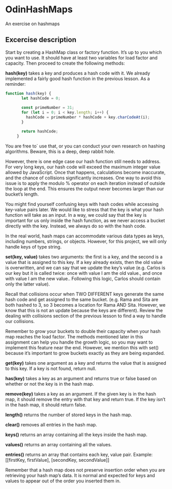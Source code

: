 # OdinHashMaps
An exercise on hashmaps

## Excercise description

Start by creating a HashMap class or factory function. It’s up to you which you want to use. It should have at least two variables for load factor and capacity. Then proceed to create the following methods:

**hash(key)** takes a key and produces a hash code with it. We already implemented a fairly good hash function in the previous lesson. As a reminder:

```js
function hash(key) {
       let hashCode = 0;
          
       const primeNumber = 31;
       for (let i = 0; i < key.length; i++) {
         hashCode = primeNumber * hashCode + key.charCodeAt(i);
       }

       return hashCode;
     } 
```

You are free to` use that, or you can conduct your own research on hashing algorithms. Beware, this is a deep, deep rabbit hole.

However, there is one edge case our hash function still needs to address. For very long keys, our hash code will exceed the maximum integer value allowed by JavaScript. Once that happens, calculations become inaccurate, and the chance of collisions significantly increases. One way to avoid this issue is to apply the modulo % operator on each iteration instead of outside the loop at the end. This ensures the output never becomes larger than our bucket’s length.

You might find yourself confusing keys with hash codes while accessing key-value pairs later. We would like to stress that the key is what your hash function will take as an input. In a way, we could say that the key is important for us only inside the hash function, as we never access a bucket directly with the key. Instead, we always do so with the hash code.

In the real world, hash maps can accommodate various data types as keys, including numbers, strings, or objects. However, for this project, we will only handle keys of type string.

**set(key, value)** takes two arguments: the first is a key, and the second is a value that is assigned to this key. If a key already exists, then the old value is overwritten, and we can say that we update the key’s value (e.g. Carlos is our key but it is called twice: once with value I am the old value., and once with value I am the new value.. Following this logic, Carlos should contain only the latter value).

Recall that collisions occur when TWO DIFFERENT keys generate the same hash code and get assigned to the same bucket. (e.g. Rama and Sita are both hashed to 3, so 3 becomes a location for Rama AND Sita. However, we know that this is not an update because the keys are different). Review the dealing with collisions section of the previous lesson to find a way to handle our collisions.

Remember to grow your buckets to double their capacity when your hash map reaches the load factor. The methods mentioned later in this assignment can help you handle the growth logic, so you may want to implement this feature near the end. However, we mention this with set() because it’s important to grow buckets exactly as they are being expanded.

**get(key)** takes one argument as a key and returns the value that is assigned to this key. If a key is not found, return null.

**has(key)** takes a key as an argument and returns true or false based on whether or not the key is in the hash map.

**remove(key)** takes a key as an argument. If the given key is in the hash map, it should remove the entry with that key and return true. If the key isn’t in the hash map, it should return false.

**length()** returns the number of stored keys in the hash map.

**clear()** removes all entries in the hash map.

**keys()** returns an array containing all the keys inside the hash map.

**values()** returns an array containing all the values.

**entries()** returns an array that contains each key, value pair. Example: [[firstKey, firstValue], [secondKey, secondValue]]

Remember that a hash map does not preserve insertion order when you are retrieving your hash map’s data. It is normal and expected for keys and values to appear out of the order you inserted them in.